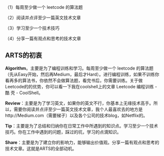 （1）每周至少做一个 leetcode 的算法题

（2）阅读并点评至少一篇英文技术文章

（3）学习至少一个技术技巧

（4）分享一篇有观点和思考的技术文章

## ARTS的初衷
**Algorithm**。主要是为了编程训练和学习。每周至少做一个 leetcode 的算法题（先从Easy开始，然后再Medium，最后才Hard）。进行编程训练，如果不训练你看再多的算法书，你依然不会做算法题，看完书后，你需要训练。关于做Leetcode的的优势，你可以看一下我在coolshell上的文章 Leetcode 编程训练 - 酷 壳 - CoolShell。

**Review**：主要是为了学习英文，如果你的英文不行，你基本上无缘技术高手。所以，需要你阅读并点评至少一篇英文技术文章，我个人最喜欢去的地方是http://Medium.com（需要梯子）以及各个公司的技术blog，如Netflix的。

**Tip**：主要是为了总结和归纳你在日常工作中所遇到的知识点。学习至少一个技术技巧。你在工作中遇到的问题，踩过的坑，学习的点滴知识。

**Share**：主要是为了建立你的影响力，能够输出价值观。分享一篇有观点和思考的技术文章。这就是ARTS的全部动机。
